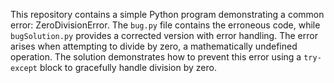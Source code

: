 This repository contains a simple Python program demonstrating a common error: ZeroDivisionError. The `bug.py` file contains the erroneous code, while `bugSolution.py` provides a corrected version with error handling.  The error arises when attempting to divide by zero, a mathematically undefined operation. The solution demonstrates how to prevent this error using a `try-except` block to gracefully handle division by zero.